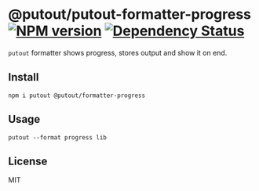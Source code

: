 # @putout/putout-formatter-progress [![NPM version][NPMIMGURL]][NPMURL] [![Dependency Status][DependencyStatusIMGURL]][DependencyStatusURL]

[NPMIMGURL]:                https://img.shields.io/npm/v/@putout/formatter-progress.svg?style=flat&longCache=true
[NPMURL]:                   https://npmjs.org/package/@putout/formatter-progress "npm"

[DependencyStatusURL]:      https://david-dm.org/coderaiser/putout?path=packages/formatter-progress
[DependencyStatusIMGURL]:   https://david-dm.org/coderaiser/putout.svg?path=packages/formatter-progress

`putout` formatter shows progress, stores output and show it on end.

## Install

```
npm i putout @putout/formatter-progress
```

## Usage

```
putout --format progress lib
```

## License

MIT

